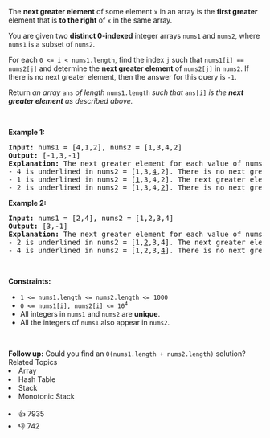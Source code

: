 <p>The <strong>next greater element</strong> of some element <code>x</code> in an array is the <strong>first greater</strong> element that is <strong>to the right</strong> of <code>x</code> in the same array.</p>

<p>You are given two <strong>distinct 0-indexed</strong> integer arrays <code>nums1</code> and <code>nums2</code>, where <code>nums1</code> is a subset of <code>nums2</code>.</p>

<p>For each <code>0 &lt;= i &lt; nums1.length</code>, find the index <code>j</code> such that <code>nums1[i] == nums2[j]</code> and determine the <strong>next greater element</strong> of <code>nums2[j]</code> in <code>nums2</code>. If there is no next greater element, then the answer for this query is <code>-1</code>.</p>

<p>Return <em>an array </em><code>ans</code><em> of length </em><code>nums1.length</code><em> such that </em><code>ans[i]</code><em> is the <strong>next greater element</strong> as described above.</em></p>

<p>&nbsp;</p> 
<p><strong class="example">Example 1:</strong></p>

<pre>
<strong>Input:</strong> nums1 = [4,1,2], nums2 = [1,3,4,2]
<strong>Output:</strong> [-1,3,-1]
<strong>Explanation:</strong> The next greater element for each value of nums1 is as follows:
- 4 is underlined in nums2 = [1,3,<u>4</u>,2]. There is no next greater element, so the answer is -1.
- 1 is underlined in nums2 = [<u>1</u>,3,4,2]. The next greater element is 3.
- 2 is underlined in nums2 = [1,3,4,<u>2</u>]. There is no next greater element, so the answer is -1.
</pre>

<p><strong class="example">Example 2:</strong></p>

<pre>
<strong>Input:</strong> nums1 = [2,4], nums2 = [1,2,3,4]
<strong>Output:</strong> [3,-1]
<strong>Explanation:</strong> The next greater element for each value of nums1 is as follows:
- 2 is underlined in nums2 = [1,<u>2</u>,3,4]. The next greater element is 3.
- 4 is underlined in nums2 = [1,2,3,<u>4</u>]. There is no next greater element, so the answer is -1.
</pre>

<p>&nbsp;</p> 
<p><strong>Constraints:</strong></p>

<ul> 
 <li><code>1 &lt;= nums1.length &lt;= nums2.length &lt;= 1000</code></li> 
 <li><code>0 &lt;= nums1[i], nums2[i] &lt;= 10<sup>4</sup></code></li> 
 <li>All integers in <code>nums1</code> and <code>nums2</code> are <strong>unique</strong>.</li> 
 <li>All the integers of <code>nums1</code> also appear in <code>nums2</code>.</li> 
</ul>

<p>&nbsp;</p> 
<strong>Follow up:</strong> Could you find an 
<code>O(nums1.length + nums2.length)</code> solution?

<div><div>Related Topics</div><div><li>Array</li><li>Hash Table</li><li>Stack</li><li>Monotonic Stack</li></div></div><br><div><li>👍 7935</li><li>👎 742</li></div>